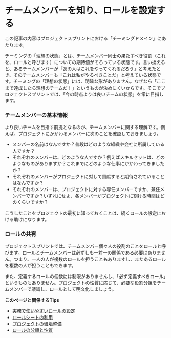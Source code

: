 # チームメンバーを知り、ロールを設定する

この記事の内容はプロジェクトスプリントにおける「チーミングドメイン」にあたります。

チーミングの「理想の状態」とは、チームメンバー同士の果たすべき役割（これを、ロールと呼びます）についての期待値がそろっている状態です。言い換えると、あるチームメンバーが「あの人はこれをやってくれるだろう」と考えたとき、そのチームメンバーも「これは私がやるべきことだ」と考えている状態です。チーミングの「理想の状態」には、明確な形がありません。なぜなら「ここまで達成したら理想のチームだ！」というものが決めにくいからです。そこでプロジェクトスプリントでは、「今の時点よりは良いチームの状態」を常に目指します。

### **チームメンバーの基本情報**

より良いチームを目指す前提となるのが、チームメンバーに関する理解です。例えば、プロジェクトにかかわるメンバーに次のことを確認しておきましょう。

* メンバーの名前はなんですか？普段はどのような組織や会社に所属している人ですか？
* それぞれのメンバーは、どのような人ですか？例えばスキルセットは、どのようなものがありますか？これまでにどのような仕事にかかわってきましたか？
* それぞれのメンバーがプロジェクトに対して貢献すると期待されていることはなんですか？
* それぞれのメンバーは、プロジェクトに対する専任メンバーですか、兼任メンバーですか？いずれにせよ、各メンバーがプロジェクトに割ける時間はどのくらいですか？

こうしたことをプロジェクトの最初に知っておくことは、続くロールの設定における助けになります。

### **ロールの共有**

プロジェクトスプリントでは、チームメンバー個々人の役割のことをロールと呼びます。ロールとチームメンバーは必ずしも一対一の関係である必要はありません。つまり、一人の人が複数のロールを担うこともありますし、またあるロールを複数の人が担うこともできます。

また、定義するロールの個数には制限がありませんし、「必ず定義すべきロール」というものもありません。プロジェクトの性質に応じて、必要な役割分担をチームメンバーで議論し、ロールとして明文化しましょう。

**このページと関係するTips**

* [実務で使いやすいロールの設定](../tips/1-5.md)
* [ロールシートの利用](../tips/4-2.md)
* [プロジェクトの環境整備](../tips/1-1.md)
* [ロールの分類と性質](../tips/1-6.md)
